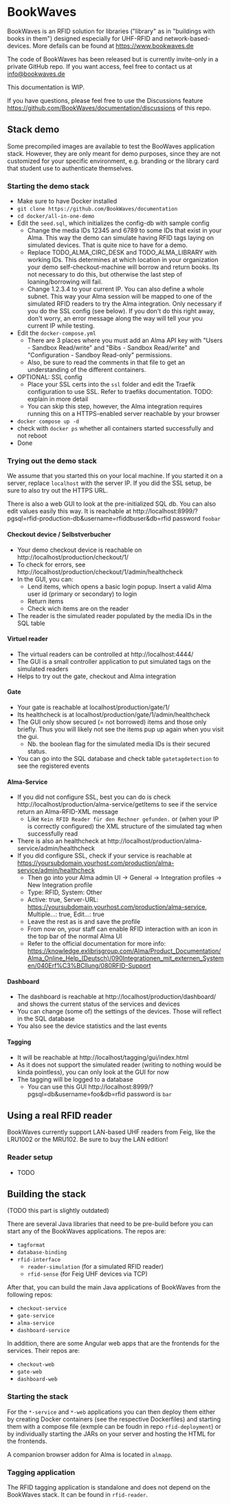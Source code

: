 # BookWaves

BookWaves is an RFID solution for libraries ("library" as in "buildings with books in them") designed especially
for UHF-RFID and network-based-devices. More defails can be found at https://www.bookwaves.de

The code of BookWaves has been released but is currently invite-only in a private GitHub repo. If you want access, feel free to contact
us at info@bookwaves.de

This documentation is WIP.

If you have questions, please feel free to use the Discussions feature https://github.com/BookWaves/documentation/discussions of this repo.

## Stack demo
Some precompiled images are available to test the BooWaves application stack. However, they are only meant for demo purposes, since they are not customized for your specific environment, e.g. branding or the library card that student use to authenticate themselves.

### Starting the demo stack
- Make sure to have Docker installed
- `git clone https://github.com/BookWaves/documentation`
- `cd docker/all-in-one-demo`
- Edit the `seed.sql`, which initializes the config-db with sample config
  - Change the media IDs 12345 and 6789 to some IDs that exist in your Alma. This way the demo can simulate having RFID tags laying on simulated devices. That is quite nice to have for a demo.
  - Replace TODO_ALMA_CIRC_DESK and TODO_ALMA_LIBRARY with working IDs. This determines at which location in your organization your demo self-checkout-machine will borrow and return books. Its not necessary to do this, but otherwise the last step of loaning/borrowing will fail.
  - Change 1.2.3.4 to your current IP. You can also define a whole subnet. This way your Alma session will be mapped to one of the simulated RFID readers to try the Alma integration. Only necessary if you do the SSL config (see below). If you don't do this right away, don't worry, an error message along the way will tell your you current IP while testing.
- Edit the `docker-compose.yml`
  - There are 3 places where you must add an Alma API key with "Users - Sandbox Read/write" and "Bibs - Sandbox Read/write" and "Configuration - Sandboy Read-only" permissions.
  - Also, be sure to read the comments in that file to get an understanding of the different containers.
- OPTIONAL: SSL config
  - Place your SSL certs into the `ssl` folder and edit the Traefik configuration to use SSL. Refer to traefiks documentation. TODO: explain in more detail
  - You can skip this step, however, the Alma integration requires running this on a HTTPS-enabled server reachable by your browser
- `docker compose up -d`
- check with `docker ps` whether all containers started successfully and not reboot
- Done

### Trying out the demo stack
We assume that you started this on your local machine. If you started it on a server, replace `localhost` with the server IP.
If you did the SSL setup, be sure to also try out the HTTPS URL.

There is also a web GUI to look at the pre-initialized SQL db. You can also edit values easily this way. It is reachable at http://localhost:8999/?pgsql=rfid-production-db&username=rfiddbuser&db=rfid password `foobar`

#### Checkout device / Selbstverbucher
- Your demo checkout device is reachable on http://localhost/production/checkout/1/
- To check for errors, see http://localhost/production/checkout/1/admin/healthcheck
- In the GUI, you can:
  - Lend items, which opens a basic login popup. Insert a valid Alma user id (primary or secondary) to login
  - Return items
  - Check wich items are on the reader
- The reader is the simulated reader populated by the media IDs in the SQL table

#### Virtuel reader
- The virtual readers can be controlled at http://localhost:4444/
- The GUI is a small controller application to put simulated tags on the simulated readers
- Helps to try out the gate, checkout and Alma integration

#### Gate
- Your gate is reachable at localhost/production/gate/1/
- Its healthcheck is at localhost/production/gate/1/admin/healthcheck
- The GUI only show secured (= not borrowed) items and those only briefly. Thus you will likely not see the items pup up again when you visit the gui.
  - Nb. the boolean flag for the simulated media IDs is their secured status.
- You can go into the SQL database and check table `gatetagdetection` to see the registered events

#### Alma-Service
- If you did not configure SSL, best you can do is check http://localhost/production/alma-service/getItems to see if the service return an Alma-RFID-XML message
  - Like `Kein RFID Reader für den Rechner gefunden.` or (when your IP is correctly configured) the XML structure of the simulated tag when successfully read
- There is also an healthcheck at http://localhost/production/alma-service/admin/healthcheck
- If you did configure SSL, check if your service is reachable at https://yoursubdomain.yourhost.com/production/alma-service/admin/healthcheck
  - Then go into your Alma admin UI -> General -> Integration profiles -> New Integration profile
  - Type: RFID, System: Other
  - Active: true, Server-URL: https://yoursubdomain.yourhost.com/production/alma-service, Multiple...: true, Edit...: true
  - Leave the rest as is and save the profile
  - From now on, your staff can enable RFID interaction with an icon in the top bar of the normal Alma UI
  - Refer to the official documentation for more info: https://knowledge.exlibrisgroup.com/Alma/Product_Documentation/Alma_Online_Help_(Deutsch)/090Integrationen_mit_externen_Systemen/040Erf%C3%BCllung/080RFID-Support

#### Dashboard
- The dashboard is reachable at http://localhost/production/dashboard/ and shows the current status of the services and devices
- You can change (some of) the settings of the devices. Those will reflect in the SQL database
- You also see the device statistics and the last events

#### Tagging
- It will be reachable at http://localhost/tagging/gui/index.html
- As it does not support the simulated reader (writing to nothing would be kinda pointless), you can only look at the GUI for now
- The tagging will be logged to a database
  - You can use this GUI http://localhost:8999/?pgsql=db&username=foo&db=rfid password is `bar`

## Using a real RFID reader
BookWaves currently support LAN-based UHF readers from Feig, like the LRU1002 or the MRU102. Be sure to buy the LAN edition!
### Reader setup
- TODO

## Building the stack
(TODO this part is slightly outdated)

There are several Java libraries that need to be pre-build before you can start any of the BookWaves applications. The repos are:

- `tagformat`
- `database-binding`
- `rfid-interface`
    - `reader-simulation` (for a simulated RFID reader)
    - `rfid-sense` (for Feig UHF devices via TCP)

After that, you can build the main Java applications of BookWaves from the following repos:

- `checkout-service`
- `gate-service`
- `alma-service`
- `dashboard-service`

In addition, there are some Angular web apps that are the frontends for the services. Their repos are:

- `checkout-web`
- `gate-web`
- `dashboard-web`

### Starting the stack

For the `*-service` and `*-web` applications you can then deploy them either by creating Docker containers (see the respective Dockerfiles) and starting them with a compose file (exmple can be foudn in repo `rfid-deployment`) or by individually starting the JARs on your server and hosting the HTML for the frontends.

A companion browser addon for Alma is located in `almapp`.

### Tagging application

The RFID tagging application is standalone and does not depend on the BookWaves stack. It can be found in `rfid-reader`.
